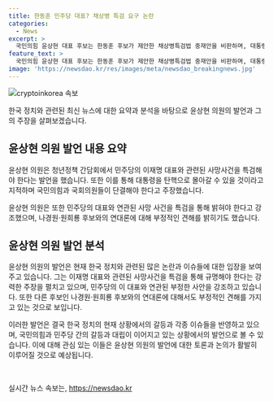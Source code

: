 ```yaml
---
title: 한동훈 민주당 대표? 채상병 특검 요구 논란
categories:
  - News
excerpt: >
  국민의힘 윤상현 대표 후보는 한동훈 후보가 제안한 채상병특검법 중재안을 비판하며, 대통령 탄핵을 모면하기 위해 정부를 지키기 위해 야당의 단일대오를 형성해야 한다고 강조했다. 또한, 이재명 대표를 향해 사망 사건과 관련하여 특검이 필요하다고 주장하며, 나경원·원희룡 후보와의 연대론에 대해 반대의견을 피력했다.
feature_text: >
  국민의힘 윤상현 대표 후보는 한동훈 후보가 제안한 채상병특검법 중재안을 비판하며, 대통령 탄핵을 모면하기 위해 정부를 지키기 위해 야당의 단일대오를 형성해야 한다고 강조했다. 또한, 이재명 대표를 향해 사망 사건과 관련하여 특검이 필요하다고 주장하며, 나경원·원희룡 후보와의 연대론에 대해 반대의견을 피력했다.
image: 'https://newsdao.kr/res/images/meta/newsdao_breakingnews.jpg'
---
```


<p><img src="https://newsdao.kr/res/images/meta/newsdao_breakingnews.jpg" alt="cryptoinkorea 속보" /></p>

<p>한국 정치와 관련된 최신 뉴스에 대한 요약과 분석을 바탕으로 윤상현 의원의 발언과 그의 주장을 살펴보겠습니다. </p>

<h2 data-ke-size="size26">윤상현 의원 발언 내용 요약</h2>

<p>윤상현 의원은 청년정책 간담회에서 민주당의 이재명 대표와 관련된 사망사건을 특검해야 한다는 발언을 했습니다. 또한 이를 통해 대통령을 탄핵으로 몰아갈 수 있을 것이라고 지적하며 국민의힘과 국회의원들이 단결해야 한다고 주장했습니다.</p>

<p>윤상현 의원은 또한 민주당의 대표와 연관된 사망 사건을 특검을 통해 밝혀야 한다고 강조했으며, 나경원·원희룡 후보와의 연대론에 대해 부정적인 견해를 밝히기도 했습니다.</p>

<h2 data-ke-size="size26">윤상현 의원 발언 분석</h2>

<p>윤상현 의원의 발언은 현재 한국 정치와 관련된 많은 논란과 이슈들에 대한 입장을 보여주고 있습니다. 그는 이재명 대표와 관련된 사망사건을 특검을 통해 규명해야 한다는 강력한 주장을 펼치고 있으며, 민주당의 이 대표와 연관된 부정한 사안을 강조하고 있습니다. 또한 다른 후보인 나경원·원희룡 후보와의 연대론에 대해서도 부정적인 견해를 가지고 있는 것으로 보입니다.</p>

<p>이러한 발언은 결국 한국 정치의 현재 상황에서의 갈등과 각종 이슈들을 반영하고 있으며, 국민의힘과 민주당 간의 갈등과 대립이 이어지고 있는 상황에서의 발언으로 볼 수 있습니다. 이에 대해 관심 있는 이들은 윤상현 의원의 발언에 대한 토론과 논의가 활발히 이루어질 것으로 예상됩니다. </p>

<p data-ke-size="size16">&nbsp;</p>
실시간 뉴스 속보는, <a href="https://newsdao.kr" rel="dofollow">https://newsdao.kr</a>


